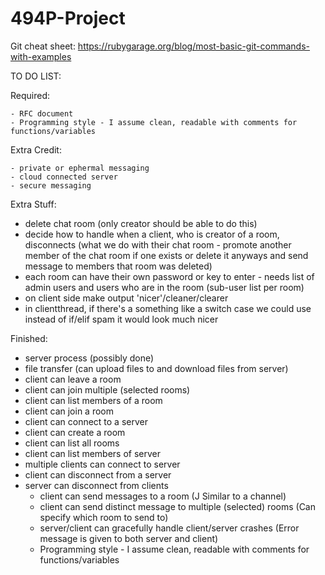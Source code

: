 # 494P-Project
Git cheat sheet: https://rubygarage.org/blog/most-basic-git-commands-with-examples

TO DO LIST:

Required:

	- RFC document
	- Programming style - I assume clean, readable with comments for functions/variables

Extra Credit:

	- private or ephermal messaging
	- cloud connected server
	- secure messaging
	  
Extra Stuff:

  - delete chat room (only creator should be able to do this)
  - decide how to handle when a client, who is creator of a room, disconnects (what we do with their chat room - promote another member of the chat room if one exists or delete it anyways and send message to members that room was deleted)
  - each room can have their own password or key to enter - needs list of admin users and users who are in the room (sub-user list per room)
  - on client side make output 'nicer'/cleaner/clearer
  - in clientthread, if there's a something like a switch case we could use instead of if/elif spam it would look much nicer
	  
Finished:

  - server process (possibly done)
  - file transfer (can upload files to and download files from server)
  - client can leave a room 
  - client can join multiple (selected rooms)
  - client can list members of a room
  - client can join a room
  - client can connect to a server
  - client can create a room
  - client can list all rooms
  - client can list members of server
  - multiple clients can connect to server
  - client can disconnect from a server
  - server can disconnect from clients
	- client can send messages to a room (J Similar to a channel)
	- client can send distinct message to multiple (selected) rooms (Can specify which room to send to)
	- server/client can gracefully handle client/server crashes (Error message is given to both server and client)
	- Programming style - I assume clean, readable with comments for functions/variables
